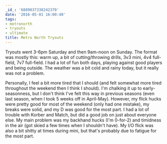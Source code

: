 ```yaml
---
_id_: '6889037338242370'
date: '2016-05-01 16:00:40'
tags:
- metronorth
- tryouts
- ultimate
title: Metro North Tryouts
---
```


Tryouts went 3-6pm Saturday and then 9am-noon on Sunday. The format was mostly this: warm up, a bit of cutting/throwing drills, 3v3 mini,
4v4 full-field, 7v7 full-field. I had a lot of fun both days, playing against good players and being outside. The weather was a bit cold and
rainy today, but it really was not a problem.

Personally, I feel a bit more tired that I should (and felt somewhat more tired throughout the weekend then I think I should). I'm chalking
it up to early-seasonness, but I don't think I've felt this way in previous seasons (even last season, when I took 5 weeks off in
April-May). However, my flick hucks were pretty good for most of the weekend (only had one mistake), my breaks were solid, and my D was good
for the most part. I had a lot of trouble with Korber and Match, but did a good job on just about everyone else. My main problem was my
backhand hucks (I'm 0-for-2) and timidness in the air (got skied a few times when I shouldn't have). My I/O flick was also a bit shitty at
times during mini, but that's probably due to fatigue for the most part.
